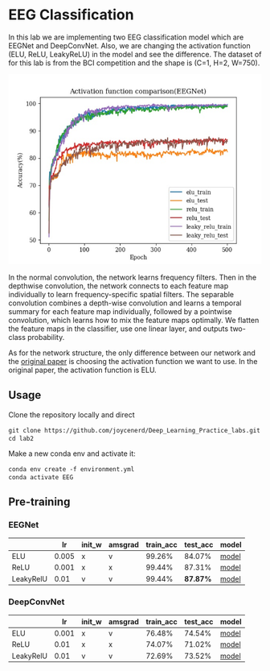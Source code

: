 # EEG Classification

In this lab we are implementing two EEG classification model which are EEGNet and DeepConvNet. Also, we are changing the activation function (ELU, ReLU, LeakyReLU) in the model and see the difference. The dataset of for this lab is from the BCI competition and the shape is (C=1, H=2, W=750).

<img src="./results/EEGNet/EEGNet_acc.jpg">

In the normal convolution, the network learns frequency filters. Then in the depthwise convolution, the network connects to each feature map individually to learn frequency-specific spatial filters. The separable convolution combines a depth-wise convolution and learns a temporal summary for each feature map individually, followed by a pointwise convolution, which learns how to mix the feature maps optimally. We flatten the feature maps in the classifier, use one linear layer, and outputs two-class probability. 

As for the network structure, the only difference between our network and the [original paper](https://arxiv.org/pdf/1611.08024.pdf) is choosing the activation function we want to use. In the original paper, the activation function is ELU.

## Usage

Clone the repository locally and direct
```
git clone https://github.com/joycenerd/Deep_Learning_Practice_labs.git
cd lab2
```

Make a new conda env and activate it:
```
conda env create -f environment.yml
conda activate EEG
```

## Pre-training

### EEGNet

|           | lr    | init_w | amsgrad | train_acc | test_acc | model |
|-----------|-------|--------|---------|-----------|----------|-------|
| ELU       | 0.005 | x      | v       | 99.26%    | 84.07%   | [model](./checkpoints/EEGNet/EEGNet_elu_5e-3_amsgrad_0.8407.pt)      |
| ReLU      | 0.001 | x      | x       | 99.44%    | 87.31%   | [model](./checkpoints/EEGNet/EEGNet_relu_1e-3_0.8731.pt)      |
| LeakyRelU | 0.01  | v      | v       | 99.44%    | **87.87%**   |  [model](./checkpoints/EEGNet/EEGNet_leaky_relu_1e-2_init_amsgrad_0.8787.pt)     |

### DeepConvNet

|           | lr    | init_w | amsgrad | train_acc | test_acc | model |
|-----------|-------|--------|---------|-----------|----------|-------|
| ELU       | 0.001 | x      | v       | 76.48%    | 74.54%   |  [model](./checkpoints/DeepConvNet/DeepConvNet_elu_1e-3_amsgrad_0.7454.pt)     |
| ReLU      | 0.01  | x      | x       | 74.07%    | 71.02%   |  [model](./checkpoints/DeepConvNet/DeepConvNet_relu_1e-2_0.7102.pt)     |
| LeakyRelU | 0.01  | v      | v       | 72.69%    | 73.52%   |   [model](./checkpoints/DeepConvNet/DeepConvNet_leaky_relu_1e-2_init_amsgrad_0.7352.pt)    |

